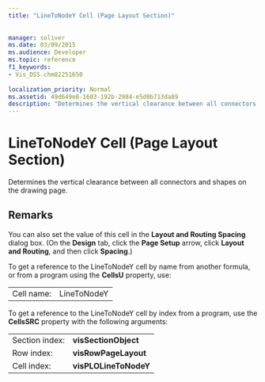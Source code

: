 ```yaml
---
title: "LineToNodeY Cell (Page Layout Section)"
 
 
manager: soliver
ms.date: 03/09/2015
ms.audience: Developer
ms.topic: reference
f1_keywords:
- Vis_DSS.chm82251650
 
localization_priority: Normal
ms.assetid: 49d649e8-1603-192b-2984-e5d0b713da89
description: "Determines the vertical clearance between all connectors and shapes on the drawing page."
---
```


# LineToNodeY Cell (Page Layout Section)

Determines the vertical clearance between all connectors and shapes on the drawing page.
  
## Remarks

You can also set the value of this cell in the **Layout and Routing Spacing** dialog box. (On the **Design** tab, click the **Page Setup** arrow, click **Layout and Routing**, and then click **Spacing**.)
  
To get a reference to the LineToNodeY cell by name from another formula, or from a program using the **CellsU** property, use: 
  
|||
|:-----|:-----|
| Cell name:  <br/> | LineToNodeY  <br/> |
   
To get a reference to the LineToNodeY cell by index from a program, use the **CellsSRC** property with the following arguments: 
  
|||
|:-----|:-----|
| Section index:  <br/> |**visSectionObject** <br/> |
| Row index:  <br/> |**visRowPageLayout** <br/> |
| Cell index:  <br/> |**visPLOLineToNodeY** <br/> |
   

